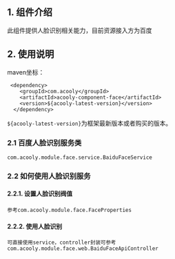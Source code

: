 <!-- title: 人脸识别组件  -->
<!-- type: h5/pc -->
<!-- author: xiyang -->
<!-- date: 2020-03-25 -->
## 1. 组件介绍

此组件提供人脸识别相关能力，目前资源接入方为百度

## 2. 使用说明


maven坐标：

     <dependency>
        <groupId>com.acooly</groupId>
        <artifactId>acooly-component-face</artifactId>
        <version>${acooly-latest-version}</version>
      </dependency>

`${acooly-latest-version}`为框架最新版本或者购买的版本。

### 2.1 百度人脸识别服务类

    com.acooly.module.face.service.BaiduFaceService

### 2.2 如何使用人脸识别服务

#### 2.2.1. 设置人脸识别阀值

    参考com.acooly.module.face.FaceProperties


#### 2.2.2. 使用人脸识别

    可直接使用service，controller封装可参考
    com.acooly.module.face.web.BaiduFaceApiController

